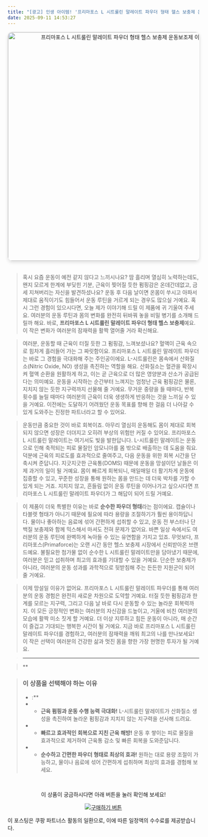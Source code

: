 ```yaml
---
title: "[광고] 인생 아이템! '프리마포스 L 시트룰린 말레이트 파우더 형태 헬스 보충제 운동보조제'을(를) 만나보세요."
date: 2025-09-11 14:53:27
---
```


<div align="center">
    <a href="https://link.coupang.com/re/AFFSDP?lptag=AF8916626&pageKey=9036345823&itemId=26509432178&vendorItemId=93484033808&traceid=V0-153-3c65a751a5beae82&requestid=20250911235313217026998861&token=31850C%7CGM" target="_blank">
        <img src="https://ads-partners.coupang.com/image1/-VoLtXAKdCFu_d7y-aC_4JeTCTgOdjHCyLsfnvGJhZTB9x-4fd67VW3wO42nhcHfQpV9C5_F-6sK97IIoZiVfRNccH2yiEMfNpY3oJ3Xp1AFh9izXhdYjyMxgr8L6gP1wZKpBQybCbwZn0I9DNqezvtNMoZ8u6Rn3CklU9fHXYBbS-cmwSyuhDZb25T-mpEqNfGuxgpaQzora2cgARtUwptCiG95aT_8SiuaaZgR4rZFHShfHX6ve8cUGvFH2PidchpjhGq9XLZy7OoOuk17cagsh3jPhmMefaPtuCasWaRflKepuQ==" alt="프리마포스 L 시트룰린 말레이트 파우더 형태 헬스 보충제 운동보조제 이미지" width="600" style="max-width: 100%; height: auto; border-radius: 12px; border: 1px solid #e0e0e0; box-shadow: 0 4px 8px rgba(0,0,0,0.1);">
    </a>
</div>
<br>

> 혹시 요즘 운동이 예전 같지 않다고 느끼시나요? 땀 흘리며 열심히 노력하는데도, 왠지 모르게 한계에 부딪힌 기분, 근육이 찢어질 듯한 펌핑감은 온데간데없고, 금세 지쳐버리는 자신을 발견하셨나요? 운동 후 다음 날이면 온몸이 쑤시고 아파서 제대로 움직이기도 힘들어서 운동 루틴을 거르게 되는 경우도 많으실 거예요. 혹시 그런 경험이 있으시다면, 오늘 제가 이야기해 드릴 이 제품에 귀 기울여 주세요. 여러분의 운동 루틴과 몸의 변화를 완전히 뒤바꿔 놓을 비밀 병기를 소개해 드릴까 해요. 바로, **프리마포스 L 시트룰린 말레이트 파우더 형태 헬스 보충제**예요. 이 작은 변화가 여러분의 잠재력을 활짝 열어줄 거라 확신해요.

> 여러분, 운동할 때 근육이 터질 듯한 그 펌핑감, 느껴보셨나요? 혈액이 근육 속으로 힘차게 흘러들어 가는 그 짜릿함이요. 프리마포스 L 시트룰린 말레이트 파우더는 바로 그 경험을 극대화해 주는 주인공이에요. L-시트룰린은 몸속에서 산화질소(Nitric Oxide, NO) 생성을 촉진하는 역할을 해요. 산화질소는 혈관을 확장시켜 혈액 순환을 원활하게 하고, 이는 곧 근육으로 더 많은 영양분과 산소가 공급된다는 의미예요. 운동을 시작하는 순간부터 느껴지는 엄청난 근육 펌핑감은 물론, 지치지 않는 듯한 지구력까지 선물해 줄 거예요. 무거운 중량을 들 때마다, 반복 횟수를 늘릴 때마다 여러분의 근육이 더욱 생생하게 반응하는 것을 느끼실 수 있을 거예요. 이전에는 도달하기 어려웠던 운동 목표를 향해 한 걸음 더 나아갈 수 있게 도와주는 진정한 파트너라고 할 수 있어요.

> 운동만큼 중요한 것이 바로 회복이죠. 아무리 열심히 운동해도 몸이 제대로 회복되지 않으면 성장은 더뎌지고 오히려 부상의 위험만 커질 수 있어요. 프리마포스 L 시트룰린 말레이트는 여기서도 빛을 발한답니다. L-시트룰린 말레이트는 운동으로 인해 축적되는 피로 물질인 암모니아를 몸 밖으로 배출하는 데 도움을 줘요. 덕분에 근육의 피로도를 효과적으로 줄여주고, 다음 운동을 위한 회복 시간을 단축시켜 준답니다. 지긋지긋한 근육통(DOMS) 때문에 운동을 망설이던 날들은 이제 과거의 일이 될 거예요. 몸이 빠르게 회복되니, 매일매일 더 활기차게 운동에 집중할 수 있고, 꾸준한 성장을 통해 원하는 몸을 만드는 데 더욱 박차를 가할 수 있게 되는 거죠. 지치지 않고, 흔들림 없이 운동 루틴을 이어나가고 싶으시다면 프리마포스 L 시트룰린 말레이트 파우더가 그 해답이 되어 드릴 거예요.

> 이 제품이 더욱 특별한 이유는 바로 **순수한 파우더 형태**라는 점이에요. 캡슐이나 타블렛 형태가 아니기 때문에 필요에 따라 용량을 조절하기가 훨씬 용이하답니다. 물이나 좋아하는 음료에 섞어 간편하게 섭취할 수 있고, 운동 전 부스터나 단백질 보충제와 함께 믹스해서 마셔도 전혀 문제가 없어요. 바쁜 일상 속에서도 여러분의 운동 루틴에 완벽하게 녹아들 수 있는 유연함을 가지고 있죠. 무엇보다, 프리마포스(Primaforce)는 오랜 시간 동안 헬스 보충제 시장에서 신뢰받아온 브랜드예요. 불필요한 첨가물 없이 순수한 L 시트룰린 말레이트만을 담아냈기 때문에, 여러분은 믿고 섭취하며 최고의 효과를 기대할 수 있을 거예요. 단순한 보충제가 아니라, 여러분의 운동 성과를 과학적으로 뒷받침해 주는 든든한 지원군이 되어 줄 거예요.

> 이제 망설일 이유가 없어요. 프리마포스 L 시트룰린 말레이트 파우더를 통해 여러분의 운동 경험은 완전히 새로운 차원으로 도약할 거예요. 터질 듯한 펌핑감과 한계를 모르는 지구력, 그리고 다음 날 바로 다시 운동할 수 있는 놀라운 회복력까지. 이 모든 긍정적인 변화는 여러분의 자신감을 드높이고, 거울에 비친 여러분의 모습에 활짝 미소 짓게 할 거예요. 더 이상 지루하고 힘든 운동이 아니라, 매 순간이 즐겁고 기대되는 행복한 시간이 될 거예요. 지금 바로 프리마포스 L 시트룰린 말레이트 파우더를 경험하고, 여러분의 잠재력을 깨워 최고의 나를 만나보세요! 이 작은 선택이 여러분의 건강한 삶과 멋진 몸을 향한 가장 현명한 투자가 될 거예요.

> ---

> **


> ### 이 상품을 선택해야 하는 이유
> - :**
> - *   **근육 펌핑과 운동 수행 능력 극대화!** L-시트룰린 말레이트가 산화질소 생성을 촉진하여 놀라운 펌핑감과 지치지 않는 지구력을 선사해 드려요.
> - *   **빠르고 효과적인 회복으로 지친 근육 해방!** 운동 후 쌓이는 피로 물질을 효과적으로 제거하여 근육통 감소 및 빠른 회복을 도와준답니다.
> - *   **순수하고 간편한 파우더 형태로 최상의 효과!** 원하는 대로 용량 조절이 가능하고, 물이나 음료에 섞어 간편하게 섭취하며 최상의 효과를 경험해 보세요.


<br>

<div align="center">
  <p>이 상품이 궁금하시다면 아래 버튼을 눌러 확인해 보세요!</p>
  <a href="https://link.coupang.com/re/AFFSDP?lptag=AF8916626&pageKey=9036345823&itemId=26509432178&vendorItemId=93484033808&traceid=V0-153-3c65a751a5beae82&requestid=20250911235313217026998861&token=31850C%7CGM" target="_blank">
    <img src="https://img.shields.io/badge/지금 바로 구매하기-FF5722?style=for-the-badge&logo=coupa&logoColor=white" alt="구매하기 버튼">
  </a>
</div>

이 포스팅은 쿠팡 파트너스 활동의 일환으로, 이에 따른 일정액의 수수료를 제공받습니다.
